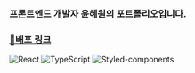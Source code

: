 ### 프론트엔드 개발자 윤혜원의 포트폴리오입니다. 
### [🔗배포 링크](https://portfolio-xi-eight-75.vercel.app/)

![React](https://img.shields.io/badge/React-61DAFB?logo=react&logoColor=white)
![TypeScript](https://img.shields.io/badge/TypeScript-blue?logo=typescript&logoColor=white)
![Styled-components](https://img.shields.io/badge/Styledcomponents-%23DB7093?logo=styledcomponents&logoColor=white)
